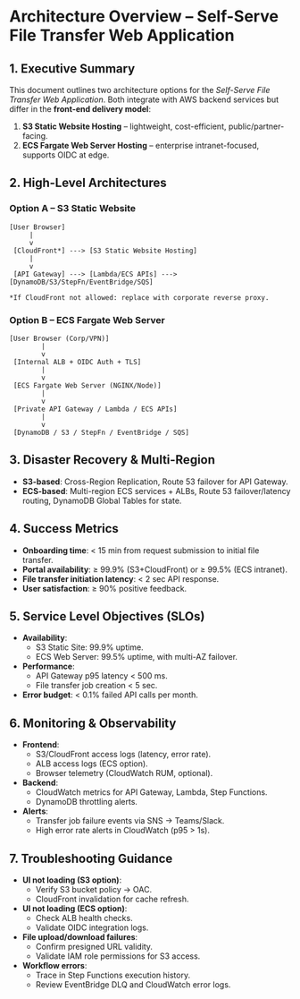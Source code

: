 # Architecture Overview – Self-Serve File Transfer Web Application

## 1. Executive Summary
This document outlines two architecture options for the *Self-Serve File Transfer Web Application*. Both integrate with AWS backend services but differ in the **front-end delivery model**:  

1. **S3 Static Website Hosting** – lightweight, cost-efficient, public/partner-facing.  
2. **ECS Fargate Web Server Hosting** – enterprise intranet-focused, supports OIDC at edge.  

## 2. High-Level Architectures

### Option A – S3 Static Website
```
[User Browser]
     |
     v
 [CloudFront*] ---> [S3 Static Website Hosting]
     |
     v
 [API Gateway] ---> [Lambda/ECS APIs] ---> [DynamoDB/S3/StepFn/EventBridge/SQS]

*If CloudFront not allowed: replace with corporate reverse proxy.
```

### Option B – ECS Fargate Web Server
```
[User Browser (Corp/VPN)]
        |
        v
 [Internal ALB + OIDC Auth + TLS]
        |
        v
 [ECS Fargate Web Server (NGINX/Node)]
        |
        v
 [Private API Gateway / Lambda / ECS APIs]
        |
        v
 [DynamoDB / S3 / StepFn / EventBridge / SQS]
```

## 3. Disaster Recovery & Multi-Region
- **S3-based**: Cross-Region Replication, Route 53 failover for API Gateway.  
- **ECS-based**: Multi-region ECS services + ALBs, Route 53 failover/latency routing, DynamoDB Global Tables for state.  

## 4. Success Metrics
- **Onboarding time**: < 15 min from request submission to initial file transfer.  
- **Portal availability**: ≥ 99.9% (S3+CloudFront) or ≥ 99.5% (ECS intranet).  
- **File transfer initiation latency**: < 2 sec API response.  
- **User satisfaction**: ≥ 90% positive feedback.  

## 5. Service Level Objectives (SLOs)
- **Availability**:  
  - S3 Static Site: 99.9% uptime.  
  - ECS Web Server: 99.5% uptime, with multi-AZ failover.  
- **Performance**:  
  - API Gateway p95 latency < 500 ms.  
  - File transfer job creation < 5 sec.  
- **Error budget**: < 0.1% failed API calls per month.  

## 6. Monitoring & Observability
- **Frontend**:  
  - S3/CloudFront access logs (latency, error rate).  
  - ALB access logs (ECS option).  
  - Browser telemetry (CloudWatch RUM, optional).  
- **Backend**:  
  - CloudWatch metrics for API Gateway, Lambda, Step Functions.  
  - DynamoDB throttling alerts.  
- **Alerts**:  
  - Transfer job failure events via SNS → Teams/Slack.  
  - High error rate alerts in CloudWatch (p95 > 1s).  

## 7. Troubleshooting Guidance
- **UI not loading (S3 option)**:  
  - Verify S3 bucket policy → OAC.  
  - CloudFront invalidation for cache refresh.  
- **UI not loading (ECS option)**:  
  - Check ALB health checks.  
  - Validate OIDC integration logs.  
- **File upload/download failures**:  
  - Confirm presigned URL validity.  
  - Validate IAM role permissions for S3 access.  
- **Workflow errors**:  
  - Trace in Step Functions execution history.  
  - Review EventBridge DLQ and CloudWatch error logs.  
